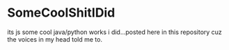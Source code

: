 # SomeCoolShitIDid
its js some cool java/python works i did...posted here in this repository cuz the voices in my head told me to.
